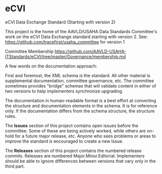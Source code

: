 # eCVI
eCVI Data Exchange Standard (Starting with version 2)

This project is the home of the AAVLD/USAHA Data Standards Committee's work on the eCVI Data Exchange standard starting with version 2.  See: https://github.com/tracefirst/usaha_committee for version 1

Committee Membership https://github.com/AAVLD-USAHA-ITStandards/eCVI/tree/master/Governance/membership.md

A few words on the documentation approach: 
 
First and foremost, the XML schema *is* the standard.  All other material is supplemental documentation, committee governance, etc.  The committee sometimes provides "bridge" schemas that will validate content in either of two versions to help implementers synchronize upgrading.

The documentation in human-readable format is a best effort at converting the structure and documentation elements in the schema.  It is for reference only.  If the documentation differs from the schema structure, the structure rules.  

The **Issues** section of this project contains open issues before the committee.  Some of these are being actively worked, while others are on-hold for a future major release, etc.  Anyone who sees problems or areas to improve the standard is encouraged to create a new Issue.  

The **Releases** section of this project contains the numbered release commits.  Releases are numbered Major.Minor.Editorial.  Implementers should be able to ignore differences between versions that vary only in the third part.
